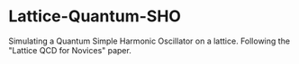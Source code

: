 # Lattice-Quantum-SHO

Simulating a Quantum Simple Harmonic Oscillator on a lattice.  Following the "Lattice QCD for Novices" paper.
